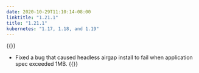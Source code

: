 ```yaml
---
date: 2020-10-29T11:10:14-08:00
linktitle: "1.21.1"
title: "1.21.1"
kubernetes: "1.17, 1.18, and 1.19"
---
```


{{<fixes>}}
* Fixed a bug that caused headless airgap install to fail when application spec exceeded 1MB.
{{</fixes>}}
